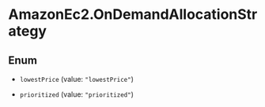 # AmazonEc2.OnDemandAllocationStrategy

## Enum


* `lowestPrice` (value: `"lowestPrice"`)

* `prioritized` (value: `"prioritized"`)


